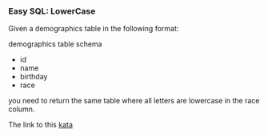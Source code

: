 ### Easy SQL: LowerCase

Given a demographics table in the following format:

demographics table schema
* id
* name
* birthday
* race  

you need to return the same table where all letters are lowercase in the race column.  

The link to this [kata](https://www.codewars.com/kata/easy-sql-lowercase/sql)
